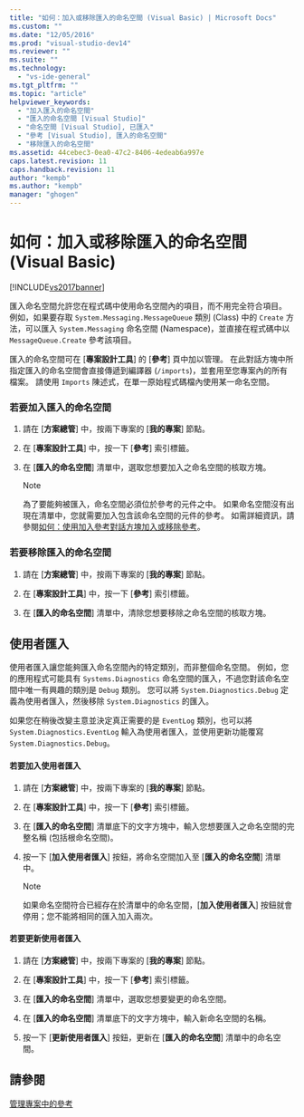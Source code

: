 ```yaml
---
title: "如何：加入或移除匯入的命名空間 (Visual Basic) | Microsoft Docs"
ms.custom: ""
ms.date: "12/05/2016"
ms.prod: "visual-studio-dev14"
ms.reviewer: ""
ms.suite: ""
ms.technology: 
  - "vs-ide-general"
ms.tgt_pltfrm: ""
ms.topic: "article"
helpviewer_keywords: 
  - "加入匯入的命名空間"
  - "匯入的命名空間 [Visual Studio]"
  - "命名空間 [Visual Studio], 已匯入"
  - "參考 [Visual Studio], 匯入的命名空間"
  - "移除匯入的命名空間"
ms.assetid: 44cebec3-0ea0-47c2-8406-4edeab6a997e
caps.latest.revision: 11
caps.handback.revision: 11
author: "kempb"
ms.author: "kempb"
manager: "ghogen"
---
```

# 如何：加入或移除匯入的命名空間 (Visual Basic)
[!INCLUDE[vs2017banner](../code-quality/includes/vs2017banner.md)]

匯入命名空間允許您在程式碼中使用命名空間內的項目，而不用完全符合項目。  例如，如果要存取 `System.Messaging.MessageQueue` 類別 \(Class\) 中的 `Create` 方法，可以匯入 `System.Messaging` 命名空間 \(Namespace\)，並直接在程式碼中以 `MessageQueue.Create` 參考該項目。  
  
 匯入的命名空間可在 \[**專案設計工具**\] 的 \[**參考**\] 頁中加以管理。  在此對話方塊中所指定匯入的命名空間會直接傳遞到編譯器 \(`/imports`\)，並套用至您專案內的所有檔案。  請使用 `Imports` 陳述式，在單一原始程式碼檔內使用某一命名空間。  
  
### 若要加入匯入的命名空間  
  
1.  請在 \[**方案總管**\] 中，按兩下專案的 \[**我的專案**\] 節點。  
  
2.  在 \[**專案設計工具**\] 中，按一下 \[**參考**\] 索引標籤。  
  
3.  在 \[**匯入的命名空間**\] 清單中，選取您想要加入之命名空間的核取方塊。  
  
    > [!NOTE]
    >  為了要能夠被匯入，命名空間必須位於參考的元件之中。  如果命名空間沒有出現在清單中，您就需要加入包含該命名空間的元件的參考。  如需詳細資訊，請參閱[如何：使用加入參考對話方塊加入或移除參考](http://msdn.microsoft.com/zh-tw/3bd75d61-f00c-47c0-86a2-dd1f20e231c9)。  
  
### 若要移除匯入的命名空間  
  
1.  請在 \[**方案總管**\] 中，按兩下專案的 \[**我的專案**\] 節點。  
  
2.  在 \[**專案設計工具**\] 中，按一下 \[**參考**\] 索引標籤。  
  
3.  在 \[**匯入的命名空間**\] 清單中，清除您想要移除之命名空間的核取方塊。  
  
## 使用者匯入  
 使用者匯入讓您能夠匯入命名空間內的特定類別，而非整個命名空間。  例如，您的應用程式可能具有 `Systems.Diagnostics` 命名空間的匯入，不過您對該命名空間中唯一有興趣的類別是 `Debug` 類別。  您可以將 `System.Diagnostics.Debug` 定義為使用者匯入，然後移除 `System.Diagnostics` 的匯入。  
  
 如果您在稍後改變主意並決定真正需要的是 `EventLog` 類別，也可以將 `System.Diagnostics.EventLog` 輸入為使用者匯入，並使用更新功能覆寫 `System.Diagnostics.Debug`。  
  
#### 若要加入使用者匯入  
  
1.  請在 \[**方案總管**\] 中，按兩下專案的 \[**我的專案**\] 節點。  
  
2.  在 \[**專案設計工具**\] 中，按一下 \[**參考**\] 索引標籤。  
  
3.  在 \[**匯入的命名空間**\] 清單底下的文字方塊中，輸入您想要匯入之命名空間的完整名稱 \(包括根命名空間\)。  
  
4.  按一下 \[**加入使用者匯入**\] 按鈕，將命名空間加入至 \[**匯入的命名空間**\] 清單中。  
  
    > [!NOTE]
    >  如果命名空間符合已經存在於清單中的命名空間，\[**加入使用者匯入**\] 按鈕就會停用；您不能將相同的匯入加入兩次。  
  
#### 若要更新使用者匯入  
  
1.  請在 \[**方案總管**\] 中，按兩下專案的 \[**我的專案**\] 節點。  
  
2.  在 \[**專案設計工具**\] 中，按一下 \[**參考**\] 索引標籤。  
  
3.  在 \[**匯入的命名空間**\] 清單中，選取您想要變更的命名空間。  
  
4.  在 \[**匯入的命名空間**\] 清單底下的文字方塊中，輸入新命名空間的名稱。  
  
5.  按一下 \[**更新使用者匯入**\] 按鈕，更新在 \[**匯入的命名空間**\] 清單中的命名空間。  
  
## 請參閱  
 [管理專案中的參考](../ide/managing-references-in-a-project.md)